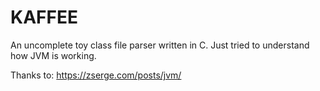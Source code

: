 # KAFFEE

An uncomplete toy class file parser written in C. 
Just tried to understand how JVM is working. 

Thanks to:
https://zserge.com/posts/jvm/
